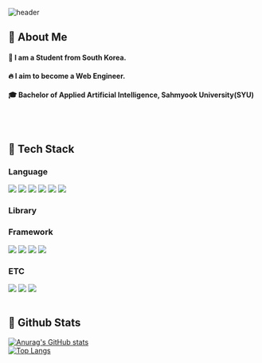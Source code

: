 <div>
  
  <!--Header-->
  ![header](https://capsule-render.vercel.app/api?type=waving&color=gradient&height=300&section=header&text=I%20love%20BURGER%20%F0%9F%A4%97)
  
</div>

<div>
  <!--Body-->
  
  ## 👀 About Me
  #### :raising_hand: I am a Student from South Korea.<br/>
  #### :fire: I aim to become a Web Engineer.<br/>
  #### :mortar_board: Bachelor of Applied Artificial Intelligence, Sahmyook University(SYU)
  <br/>
  <br/>
  
  ## 🧱 Tech Stack
  ### Language
 
  <!--Node.js-->
  <img src="https://img.shields.io/badge/Node.js-5FA04E?style=flat-square&logo=Node.js&logoColor=white"/>
  <!--Json-->
  <img src="https://img.shields.io/badge/JSON-000000?style=flat-square&logo=JSON&logoColor=white"/>

  <!--JavaScript-->
  <img src="https://img.shields.io/badge/JavaScript-F7DF1E?style=flat-square&logo=JavaScript&logoColor=white"/>
  <!--Python-->
  <img src="https://img.shields.io/badge/Python-3776AB?style=flat-square&logo=Python&logoColor=white"/>
  <!--HTML5-->
  <img src="https://img.shields.io/badge/HTML5-E34F26?style=flat-square&logo=HTML5&logoColor=white"/>
  <!--CSS-->
  <img src="https://img.shields.io/badge/CSS3-1572B6?style=flat-square&logo=CSS3&logoColor=white"/>
 
  <br/>
  
  ### Library
  
  
  ### Framework
  
  <!--React-->
  <img src="https://img.shields.io/badge/React-61DAFB?style=flat-square&logo=React&logoColor=white&Color=white"/>
  <!--Spring-->
  <img src="https://img.shields.io/badge/Spring Boot-000000?style=flat-square&logo=SpringBoot&logoColor=white"/>
  <!--jetpackcompose-->
  <img src="https://img.shields.io/badge/jetpackcompose-4285F4?style=flat-square&logo=jetpackcompose&logoColor=white"/>
  <!--Android-->
  <img src="https://img.shields.io/badge/androidstudio-3DDC84?style=flat-square&logo=androidstudio&logoColor=white"/>
  
  
  
  <br/>
  
  ### ETC
  <!--Amazon AWS-->
  <img src="https://img.shields.io/badge/Amazon AWS-232F3E?style=flat-square&logo=AmazonAWS&logoColor=white"/>
  <!--Slack-->
  <img src="https://img.shields.io/badge/Slack-4A154B?style=flat-square&logo=Slack&logoColor=white"/>
  <!--MySQL-->
  <img src="https://img.shields.io/badge/MySQL-4479A1?style=flat-square&logo=MySQL&logoColor=white"/>
  <br/>
  <br/>
  
  ## 🤔 Github Stats
  [![Anurag's GitHub stats](https://github-readme-stats.vercel.app/api?username=ilove-burger)](https://github.com/anuraghazra/github-readme-stats)
  <br/>
  [![Top Langs](https://github-readme-stats.vercel.app/api/top-langs/?username=ilove-burger)](https://github.com/anuraghazra/github-readme-stats)
  
</div>

<!--
**ilove-burger/ilove-burger** is a ✨ _special_ ✨ repository because its `README.md` (this file) appears on your GitHub profile.

Here are some ideas to get you started:
- Hi there 👋
- 🔭 I’m currently working on ...
- 🌱 I’m currently learning ...
- 👯 I’m looking to collaborate on ...
- 🤔 I’m looking for help with ...
- 💬 Ask me about ...
- 📫 How to reach me: ...
- 😄 Pronouns: ...
- ⚡ Fun fact: ...
-->
